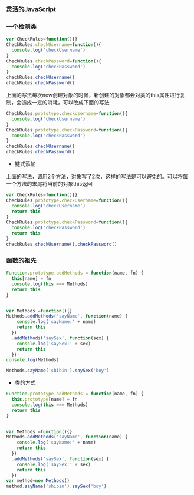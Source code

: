 ### 灵活的JavaScript

### 一个检测类

```javascript
var CheckRules=function(){}
CheckRules.checkUsername=function(){
  console.log('checkUsername')
}
CheckRules.checkPassword=function(){
  console.log('checkPassword')
}
checkRules.checkUsername()
checkRules.checkPassword()
```
上面的写法每次new创建对象的时候，新创建的对象都会对类的this属性进行复制，会造成一定的消耗，可以改成下面的写法

```javascript
CheckRules.prototype.checkUsername=function(){
  console.log('checkUsername')
}
CheckRules.prototype.checkPassword=function(){
  console.log('checkPassword')
}
checkRules.checkUsername()
checkRules.checkPassword()
```

* 链式添加

上面的写法，调用2个方法，对象写了2次，这样的写法是可以避免的。可以将每一个方法的末尾将当前的对象this返回

```javascript
var CheckRules=function(){}
CheckRules.prototype.checkUsername=function(){
  console.log('checkUsername')
  return this
}
CheckRules.prototype.checkPassword=function(){
  console.log('checkPassword')
  return this
}
checkRules.checkUsername().checkPassword()
```

### 函数的祖先

```javascript
Function.prototype.addMethods = function(name, fn) {
  this[name] = fn
  console.log(this === Methods)
  return this
}


var Methods =function(){}
Methods.addMethods('sayName', function(name) {
    console.log('sayName:' + name)
    return this
  })
  .addMethods('saySex', function(sex) {
    console.log('saySex:' + sex)
    return this
  })
console.log(Methods)

Methods.sayName('shibin').saySex('boy')
```

* 类的方式  

```javascript
Function.prototype.addMethods = function(name, fn) {
  this.prototype[name] = fn
  console.log(this === Methods)
  return this
}


var Methods =function(){}
Methods.addMethods('sayName', function(name) {
    console.log('sayName:' + name)
    return this
  })
  .addMethods('saySex', function(sex) {
    console.log('saySex:' + sex)
    return this
  })
var method=new Methods()
method.sayName('shibin').saySex('boy')
```
